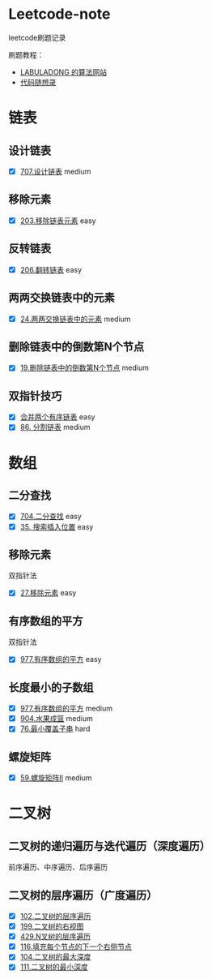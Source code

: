 # Leetcode-note
leetcode刷题记录

刷题教程：
- [LABULADONG 的算法网站](https://labuladong.github.io/algo/) 
- [代码随想录](https://programmercarl.com/%E6%95%B0%E7%BB%84%E7%90%86%E8%AE%BA%E5%9F%BA%E7%A1%80.html#%E6%95%B0%E7%BB%84%E7%90%86%E8%AE%BA%E5%9F%BA%E7%A1%80)

# 链表
## 设计链表
- [x] [707.设计链表](https://leetcode.cn/problems/design-linked-list/) medium
## 移除元素
- [x] [203.移除链表元素](https://leetcode.cn/problems/remove-linked-list-elements/) easy
## 反转链表
- [x] [206.翻转链表](https://leetcode.cn/problems/reverse-linked-list/) easy
## 两两交换链表中的元素
- [x] [24.两两交换链表中的元素](https://leetcode.cn/problems/swap-nodes-in-pairs/) medium
## 删除链表中的倒数第N个节点
- [x] [19.删除链表中的倒数第N个节点](https://leetcode.cn/problems/remove-nth-node-from-end-of-list/) medium

## 双指针技巧
- [x] [合并两个有序链表](https://leetcode.cn/problems/merge-two-sorted-lists/) easy
- [x] [86. 分割链表](https://leetcode.cn/problems/partition-list/) medium

# 数组
## 二分查找
- [x] [704.二分查找](https://leetcode.cn/problems/binary-search/) easy
- [x] [35. 搜索插入位置](https://leetcode.cn/problems/search-insert-position/) easy
## 移除元素
双指针法
- [x] [27.移除元素](https://leetcode.cn/problems/remove-element/) easy
## 有序数组的平方
双指针法
- [x] [977.有序数组的平方](https://leetcode.cn/problems/squares-of-a-sorted-array/) easy
## 长度最小的子数组
- [x] [977.有序数组的平方](https://leetcode.cn/problems/squares-of-a-sorted-array/) medium
- [x] [904.水果成篮](https://leetcode.cn/problems/squares-of-a-sorted-array/) medium
- [x] [76.最小覆盖子串](https://leetcode.cn/problems/squares-of-a-sorted-array/) hard
## 螺旋矩阵
- [x] [59.螺旋矩阵II](https://leetcode.cn/problems/spiral-matrix-ii/) medium

# 二叉树
##  二叉树的递归遍历与迭代遍历（深度遍历）
前序遍历、中序遍历、后序遍历
## 二叉树的层序遍历（广度遍历）
- [x] [102.二叉树的层序遍历](https://leetcode.cn/problems/binary-tree-level-order-traversal/)
- [x] [199.二叉树的右视图](https://leetcode.cn/problems/binary-tree-right-side-view/)
- [x] [429.N叉树的层序遍历](https://leetcode.cn/problems/n-ary-tree-level-order-traversal/)
- [x] [116.填充每个节点的下一个右侧节点](https://leetcode.cn/problems/populating-next-right-pointers-in-each-node/)
- [x] [104.二叉树的最大深度](https://leetcode.cn/problems/maximum-depth-of-binary-tree/)
- [x] [111.二叉树的最小深度](https://leetcode.cn/problems/minimum-depth-of-binary-tree/)